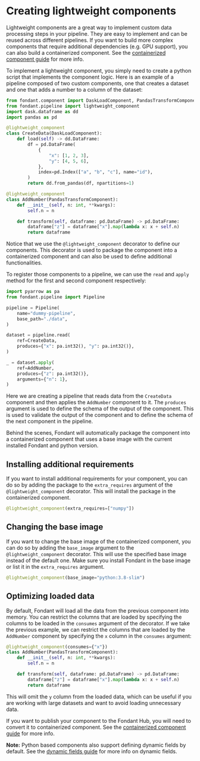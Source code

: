 # Creating lightweight components

Lightweight components are a great way to implement custom data processing steps in your pipeline. 
They are easy to implement and can be reused across different pipelines. If you want to 
build more complex components that require additional dependencies (e.g. GPU support), you can
also build a containerized component. See the [containerized component guide](../components/containerized_components.md) for more info.

To implement a lightweight component, you simply need to create a python script that implements 
the component logic. Here is an example of a pipeline composed of two custom components,
one that creates a dataset and one that adds a number to a column of the dataset:

```python title="pipeline.py"
from fondant.component import DaskLoadComponent, PandasTransformComponent
from fondant.pipeline import lightweight_component
import dask.dataframe as dd
import pandas as pd

@lightweight_component
class CreateData(DaskLoadComponent):
    def load(self) -> dd.DataFrame:
        df = pd.DataFrame(
            {
                "x": [1, 2, 3],
                "y": [4, 5, 6],
            },
            index=pd.Index(["a", "b", "c"], name="id"),
        )
        return dd.from_pandas(df, npartitions=1)

@lightweight_component
class AddNumber(PandasTransformComponent):
    def __init__(self, n: int, **kwargs):
        self.n = n

    def transform(self, dataframe: pd.DataFrame) -> pd.DataFrame:
        dataframe["z"] = dataframe["x"].map(lambda x: x + self.n)
        return dataframe
```

Notice that we use the `@lightweight_component` decorator to define our components. This decorator
is used to package the component into a containerized component and can also be used to 
define additional functionalities.

To register those components to a pipeline, we can use the `read` and `apply` method for the 
first and second component respectively:

```python title="pipeline.py"
import pyarrow as pa
from fondant.pipeline import Pipeline

pipeline = Pipeline(
    name="dummy-pipeline",
    base_path="./data",
)

dataset = pipeline.read(
    ref=CreateData,
    produces={"x": pa.int32(), "y": pa.int32()},
)

_ = dataset.apply(
    ref=AddNumber,
    produces={"z": pa.int32()},
    arguments={"n": 1},
)
```

Here we are creating a pipeline that reads data from the `CreateData` component and then applies
the `AddNumber` component to it. The `produces` argument is used to define the schema of the output
of the component. This is used to validate the output of the component and to define the schema
of the next component in the pipeline.

Behind the scenes, Fondant will automatically package the component into a containerized component that
uses a base image with the current installed Fondant and python version.

## Installing additional requirements

If you want to install additional requirements for your component, you can do so by adding the 
package to the `extra_requires` argument of the `@lightweight_component` decorator. This will
install the package in the containerized component.

```python title="pipeline.py"
@lightweight_component(extra_requires=["numpy"])
```

## Changing the base image

If you want to change the base image of the containerized component, you can do so by adding the
`base_image` argument to the `@lightweight_component` decorator. This will use the specified base
image instead of the default one. Make sure you install Fondant in the base image or list it 
in the `extra_requires` argument.

```python title="pipeline.py"
@lightweight_component(base_image="python:3.8-slim")
```

## Optimizing loaded data
By default, Fondant will load all the data from the previous component into memory. You can 
restrict the columns that are loaded by specifying the columns to be loaded in the `consumes` argument
of the decorator. 
If we take the previous example, we can restrict the columns that are loaded by the `AddNumber` component
by specifying the `x` column in the `consumes` argument:

```python title="pipeline.py"
@lightweight_component(consumes={"x"})
class AddNumber(PandasTransformComponent):
    def __init__(self, n: int, **kwargs):
        self.n = n

    def transform(self, dataframe: pd.DataFrame) -> pd.DataFrame:
        dataframe["z"] = dataframe["x"].map(lambda x: x + self.n)
        return dataframe
```

This will omit the `y` column from the loaded data, which can be useful if you are working with large
datasets and want to avoid loading unnecessary data.

If you want to publish your component to the Fondant Hub, you will need to convert 
it to containerized component. See the [containerized component guide](../components/containerized_components.md) for more info.

**Note:** Python based components also support defining dynamic fields by default. See the [dynamic fields guide](../components/component_spec.md#dynamic-fields) for more info
on dynamic fields.
